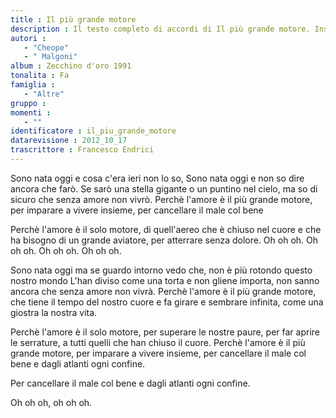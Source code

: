 ```yaml
--- 
title : Il più grande motore
description : Il testo completo di accordi di Il più grande motore. Inseriscila nel tuo canzoniere!
autori : 
   - "Cheope"
   - " Malgoni"
album : Zecchino d'oro 1991
tonalita : Fa
famiglia : 
   - "Altre"
gruppo : 
momenti : 
   - ""
identificatore : il_piu_grande_motore
datarevisione : 2012_10_17
trascrittore : Francesco Endrici
--- 
```




 Sono nata oggi e cosa c'era ieri non lo so, 
 Sono nata oggi e non so dire ancora che farò. 
 Se sarò una stella gigante
 o un puntino nel cielo, 
ma so di sicuro
che senza amore non vivrò.
Perchè l'amore è il più grande motore,
per imparare a vivere insieme,
per cancellare il male col bene


Perchè l'amore è il solo motore,
di quell'aereo che è chiuso nel cuore
e che ha bisogno di un grande aviatore,
per atterrare senza dolore.
Oh oh oh.  Oh oh oh. 
Oh oh oh.  Oh oh oh.  


 Sono nata oggi ma se guardo intorno vedo che, 
 non è più rotondo questo nostro mondo
 L'han diviso come una torta
 e non gliene importa, 
non sanno ancora che senza amore non vivrà.
Perchè l'amore è il più grande motore,
che tiene il tempo del nostro cuore
e fa girare e sembrare infinita, 
come una giostra la nostra vita.


Perchè l'amore è il solo motore,
per superare le nostre paure,
per far aprire le serrature,
a tutti quelli che han chiuso il cuore.
Perchè l'amore è il più grande motore,
per imparare a vivere insieme, 
per cancellare il male col bene
e dagli atlanti ogni confine.


Per cancellare il male col bene 
e dagli atlanti ogni confine.


Oh oh oh,  oh oh oh. 


